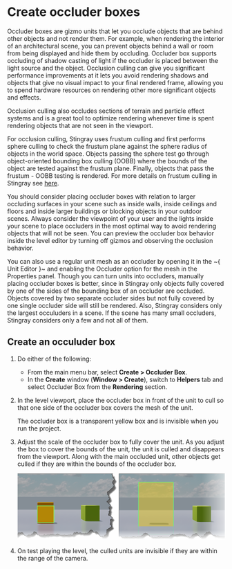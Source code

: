 # Create occluder boxes

Occluder boxes are gizmo units that let you occlude objects that are behind other objects and not render them. For example, when rendering the interior of an architectural scene, you can prevent objects behind a wall or room from being displayed and hide them by occluding. Occluder box supports occluding of shadow casting of light if the occluder is placed between the light source and the object. Occlusion culling can give you significant performance improvements at it lets you avoid rendering shadows and objects that give no visual impact to your final rendered frame, allowing you to spend hardware resources on rendering other more significant objects and effects.

Occlusion culling also occludes sections of terrain and particle effect systems and is a great tool to optimize rendering whenever time is spent rendering objects that are not seen in the viewport.

For occlusion culling, Stingray uses frustum culling and first performs sphere culling to check the frustum plane against the sphere radius of objects in the world space. Objects passing the sphere test go through object-oriented bounding box culling (OOBB) where the bounds of the object are tested against the frustum plane. Finally, objects that pass the frustum - OOBB testing is rendered. For more details on frustum culling in Stingray see [here](https://gamedev.autodesk.com/blogs/1/post/353597490642337181).

You should consider placing occluder boxes with relation to larger occluding surfaces in your scene such as inside walls, inside ceilings and floors and inside larger buildings or blocking objects in your outdoor scenes. Always consider the viewpoint of your user and the lights inside your scene to place occluders in the most optimal way to avoid rendering objects that will not be seen. You can preview the occluder box behavior inside the level editor by turning off gizmos and observing the occlusion behavior.

You can also use a regular unit mesh as an occluder by opening it in the ~{ Unit Editor }~ and enabling the Occluder option for the mesh in the Properties panel. Though you can turn units into occluders, manually placing occluder boxes is better, since in Stingray only objects fully covered by one of the sides of the bounding box of an occluder are occluded. Objects covered by two separate occluder sides but not fully covered by one single occluder side will still be rendered. Also, Stingray considers only the largest occuluders in a scene. If the scene has many small occluders, Stingray considers only a few and not all of them.

## Create an occuluder box

1. Do either of the following:

  	- From the main menu bar, select **Create > Occluder Box**.
  	- In the **Create** window (**Window > Create**), switch to **Helpers** tab and select Occluder Box from the **Rendering** section.


2. In the level viewport, place the occluder box in front of the unit to cull so that one side of the occluder box covers the mesh of the unit.

  	The occluder box is a transparent yellow box and is invisible when you run the project.


3. Adjust the scale of the occluder box to fully cover the unit.  As you adjust the box to cover the bounds of the unit, the unit is culled and disappears from the viewport. Along with the main occluded unit, other objects get culled if they are within the bounds of the occluder box.

  	![](../../images/example_occluder.png)

4. On test playing the level, the culled units are invisible if they are within the range of the camera.
